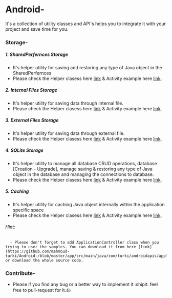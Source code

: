 # Android-
It's a collection of utility classes and API's helps you to integrate it with your project and save time for you.

### Storage-
##### 1. SharedPerfernces Storage 
  - It's helper utility for saving and restoring any type of Java object in the SharedPerfernces
  - Please check the Helper clasess here [link](https://github.com/mahmoud-turki/Android-/blob/master/app/src/main/java/com/turki/androidapis/storage/sharedpreference/SharedPreferenceDataLayer.java) & Activity example here [link](https://github.com/mahmoud-turki/Android-/blob/master/app/src/main/java/com/turki/androidapis/activities/SharedPreferenceUtilityClassActivityExample.java).
##### 2. Internal Files Storage 
  - It's helper utility for saving data through internal file.
  - Please check the Helper clasess here [link](https://github.com/mahmoud-turki/Android-/blob/master/app/src/main/java/com/turki/androidapis/storage/filestorage/InternalFileSaveDataLayer.java) & Activity example here [link](https://github.com/mahmoud-turki/Android-/blob/master/app/src/main/java/com/turki/androidapis/activities/FileStorageUtilityClassActivityExample.java).
##### 3. External Files Storage 
  - It's helper utility for saving data through external file.
  - Please check the Helper clasess here [link](https://github.com/mahmoud-turki/Android-/blob/master/app/src/main/java/com/turki/androidapis/storage/filestorage/ExternalFileSaveDataLayer.java) & Activity example here [link](https://github.com/mahmoud-turki/Android-/blob/master/app/src/main/java/com/turki/androidapis/activities/FileStorageUtilityClassActivityExample.java).
##### 4. SQLite Storage
  - It's helper utility to manage all database CRUD operations, database [Creation - Upgrade], manage saving & restoring any type of Java object in the database and managing the connections to database.
  - Please check the Helper clasess here [link](https://github.com/mahmoud-turki/Android-/tree/master/app/src/main/java/com/turki/androidapis/storage/sqlite) & Activity example here [link](https://github.com/mahmoud-turki/Android-/blob/master/app/src/main/java/com/turki/androidapis/activities/SQLiteUtilityClassActivityExample.java).
##### 5. Caching 
  - It's helper utility for caching Java object internally within the application specific space
  - Please check the Helper clasess here [link](https://github.com/mahmoud-turki/Android-/blob/master/app/src/main/java/com/turki/androidapis/storage/caching/CachingOnInternalStorage.java) & Activity example here [link](https://github.com/mahmoud-turki/Android-/blob/master/app/src/main/java/com/turki/androidapis/activities/CachingUtilityClassActivityExample.java).

###### Hint: 
```
  - Please don't forget to add ApplicationController class when you trying to user the samples. You can download it from here [link](https://github.com/mahmoud-turki/Android-/blob/master/app/src/main/java/com/turki/androidapis/application/ApplicationController.java) or download the whole source code.
```

### Contribute-
  - Please if you find any bug or a better way to implement it :shipit: feel free to pull-request for it.:+1:
